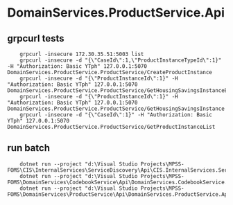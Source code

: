﻿# DomainServices.ProductService.Api

## grpcurl tests
        grpcurl -insecure 172.30.35.51:5003 list
        grpcurl -insecure -d "{\"CaseId\":1,\"ProductInstanceTypeId\":1}" -H "Authorization: Basic YTph" 127.0.0.1:5070 DomainServices.ProductService.ProductService/CreateProductInstance
        grpcurl -insecure -d "{\"ProductInstanceId\":1}" -H "Authorization: Basic YTph" 127.0.0.1:5070 DomainServices.ProductService.ProductService/GetHousingSavingsInstanceBasicDetail
        grpcurl -insecure -d "{\"ProductInstanceId\":1}" -H "Authorization: Basic YTph" 127.0.0.1:5070 DomainServices.ProductService.ProductService/GetHousingSavingsInstance
        grpcurl -insecure -d "{\"CaseId\":1}" -H "Authorization: Basic YTph" 127.0.0.1:5070 DomainServices.ProductService.ProductService/GetProductInstanceList

## run batch
        dotnet run --project "d:\Visual Studio Projects\MPSS-FOMS\CIS\InternalServices\ServiceDiscovery\Api\CIS.InternalServices.ServiceDiscovery.Api.csproj"
        dotnet run --project "d:\Visual Studio Projects\MPSS-FOMS\DomainServices\CodebookService\Api\DomainServices.CodebookService.Api.csproj"
        dotnet run --project "d:\Visual Studio Projects\MPSS-FOMS\DomainServices\ProductService\Api\DomainServices.ProductService.Api.csproj"



